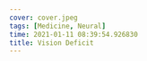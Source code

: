 ```yaml
---
cover: cover.jpeg
tags: [Medicine, Neural]
time: 2021-01-11 08:39:54.926830
title: Vision Deficit
---
```

